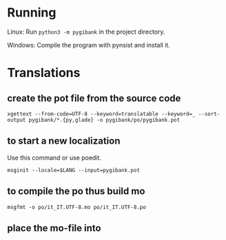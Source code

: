 # Running

Linux: Run `python3 -m pygibank` in the project directory.

Windows: Compile the program with pynsist and install it.

# Translations

## create the pot file from the source code
```
xgettext --from-code=UTF-8 --keyword=translatable --keyword=_ --sort-output pygibank/*.{py,glade} -o pygibank/po/pygibank.pot
```

## to start a new localization
Use this command or use poedit.

```
msginit --locale=$LANG --input=pygibank.pot
```

## to compile the po thus build mo
```
msgfmt -o po/it_IT.UTF-8.mo po/it_IT.UTF-8.po
```

## place the mo-file into  
